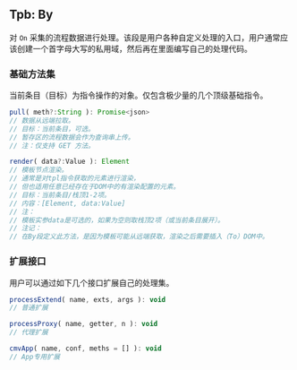 ## Tpb: By

对 `On` 采集的流程数据进行处理。该段是用户各种自定义处理的入口，用户通常应该创建一个首字母大写的私用域，然后再在里面编写自己的处理代码。


### 基础方法集

当前条目（目标）为指令操作的对象。仅包含极少量的几个顶级基础指令。

```js
pull( meth?:String ): Promise<json>
// 数据从远端拉取。
// 目标：当前条目，可选。
// 暂存区的流程数据会作为查询串上传。
// 注：仅支持 GET 方法。

render( data?:Value ): Element
// 模板节点渲染。
// 通常是对tpl指令获取的元素进行渲染，
// 但也适用任意已经存在于DOM中的有渲染配置的元素。
// 目标：当前条目/栈顶1-2项。
// 内容：[Element, data:Value]
// 注：
// 模板实参data是可选的，如果为空则取栈顶2项（或当前条目展开）。
// 注记：
// 在By段定义此方法，是因为模板可能从远端获取，渲染之后需要插入（To）DOM中。
```


### 扩展接口

用户可以通过如下几个接口扩展自己的处理集。

```js
processExtend( name, exts, args ): void
// 普通扩展

processProxy( name, getter, n ): void
// 代理扩展

cmvApp( name, conf, meths = [] ): void
// App专用扩展
```